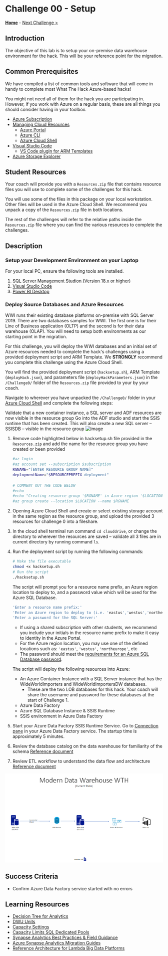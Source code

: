 # Challenge 00 - Setup

**[Home](../README.md)** - [Next Challenge >](./Challenge-01.md)

## Introduction

The objective of this lab is to setup your on-premise data warehouse environment for the hack.  This will be your reference point for the migration.

## Common Prerequisites

We have compiled a list of common tools and software that will come in handy to complete most What The Hack Azure-based hacks!

You might not need all of them for the hack you are participating in. However, if you work with Azure on a regular basis, these are all things you should consider having in your toolbox.

- [Azure Subscription](../../000-HowToHack/WTH-Common-Prerequisites.md#azure-subscription)
- [Managing Cloud Resources](../../000-HowToHack/WTH-Common-Prerequisites.md#managing-cloud-resources)
  - [Azure Portal](../../000-HowToHack/WTH-Common-Prerequisites.md#azure-portal)
  - [Azure CLI](../../000-HowToHack/WTH-Common-Prerequisites.md#azure-cli)
  - [Azure Cloud Shell](../../000-HowToHack/WTH-Common-Prerequisites.md#azure-cloud-shell)
- [Visual Studio Code](../../000-HowToHack/WTH-Common-Prerequisites.md#visual-studio-code)
  - [VS Code plugin for ARM Templates](../../000-HowToHack/WTH-Common-Prerequisites.md#visual-studio-code-plugins-for-arm-templates)
- [Azure Storage Explorer](../../000-HowToHack/WTH-Common-Prerequisites.md#azure-storage-explorer)

## Student Resources
Your coach will provide you with a `Resources.zip` file that contains resource files you will use to complete some of the challenges for this hack.

You will use some of the files in this package on your local workstation. Other files will be used in the Azure Cloud Shell. We recommend you unpack a copy of the `Resources.zip` file in both locations.

The rest of the challenges will refer to the relative paths inside the `Resources.zip` file where you can find the various resources to complete the challenges.

## Description

### Setup your Development Environment on your Laptop

For your local PC, ensure the following tools are installed.
1. [SQL Server Management Studion (Version 18.x or higher)](https://docs.microsoft.com/en-us/sql/ssms/download-sql-server-management-studio-ssms?view=sql-server-ver15)
2. [Visual Studio Code](https://code.visualstudio.com/Download) 
3. [Power BI Desktop](https://www.microsoft.com/en-us/download/details.aspx?id=58494)

### Deploy Source Databases and Azure Resources

WWI runs their existing database platforms on-premise with SQL Server 2019.  There are two databases samples for WWI.  The first one is for their Line of Business application (OLTP) and the second is for their data warehouse (OLAP).  You will need to setup both environments as our starting point in the migration.

For this challenge, you will deploy the WWI databases and an initial set of Azure resources needed to complete the hack's challenges using a provided deployment script and ARM Template.  We **STRONGLY** recommend you complete this challenge using the Azure Cloud Shell.

You will find the provided deployment script (`hacksetup.sh`), ARM Template (`deployHack.json`), and parameters file (`deployHackParameters.json`) in the `/Challenge0/` folder of the `Resources.zip` file provided to your by your coach.

Navigate to wherever you have unpacked the `/Challenge0/` folder in your [Azure Cloud Shell](https://shell.azure.com) and complete the following steps:


Validate that a new container instance, a SQL server and ADF resources are now visible in the resource group
Go into the ADF studio and start the SSIS runtime that has been created. This will also create a new SQL server – SSISDB – visible in the resource group
![image](https://user-images.githubusercontent.com/61484072/230082565-6ac7518a-4ad9-4b25-b3f7-11d81dd17140.png)

1. Remove code highlighted below in hacksetup.sh file provided in the `Resources.zip` and add the name for the resource group you have created or been provided
    ```bash
    #az login
    #az account set --subscription $subscription
    RGNAME="[ENTER RESOURCE GROUP NAME]"
    deploymentName="$RESOURCEPREFIX-deployment"

    # COMMENT OUT THE CODE BELOW  
    #echo
    #echo "Creating resource group '$RGNAME' in Azure region '$LOCATION'..."
    #az group create --location $LOCATION --name $RGNAME
    ```
2. Opening Azure Cloud Shell and create or select existing storage account in the same region as the resource group, and upload the provided 3 resources for challenge 0 into a fileshare.
3. In the cloud shell terminal run command `cd clouddrive`, or change the directory to wherever the resources are saved – validate all 3 files are in current directory by running command `ls`.
4. Run the deployment script by running the following commands:
    ```bash
    # Make the file executable
    chmod +x hacksetup.sh
    # Run the script
    ./hacksetup.sh
    ```
    The script will prompt you for a resource name prefix, an Azure region location to deploy to, and a password value which will be used for the Azure SQL Database.  
    ```bash
    'Enter a resource name prefix:'
    'Enter an Azure region to deploy to (i.e. 'eastus','westus','northeurope'):'
    'Enter a password for the SQL Server:'
    ```
 
    - If using a shared subscription with other students, we recommend you include your initials in the resource name prefix to make it easy to identity in the Azure Portal.
    - For the Azure region location, you may use one of the defined locations such as: `'eastus'`, `'westus'`, `'northeurope'`, etc
    - The password should meet the [requirements for an Azure SQL Database password](https://learn.microsoft.com/en-us/sql/relational-databases/security/password-policy?view=azuresqldb-current).

    The script will deploy the following resources into Azure:
    - An Azure Container Instance with a SQL Server instance that has the WideWorldImporters and WideWorldImportersDW databases. 
      - These are the two LOB databases for this hack. Your coach will share the username and password for these databases at the start of Challenge 1.
    - Azure Data Factory
    - Azure SQL Database Instance & SSIS Runtime
    - SSIS environment in Azure Data Factory

3. Start your Azure Data Factory SSIS Runtime Service.  Go to [Connection pane](https://docs.microsoft.com/en-us/azure/data-factory/tutorial-deploy-ssis-packages-azure#connections-pane) in your Azure Data Factory service.  The startup time is approximately 5 minutes.

4. Review the database catalog on the data warehouse for familiarity of the schema [Reference document](https://docs.microsoft.com/en-us/sql/samples/wide-world-importers-dw-database-catalog?view=sql-server-ver15)

5. Review ETL workflow to understand the data flow and architecture [Reference document](https://docs.microsoft.com/en-us/sql/samples/wide-world-importers-perform-etl?view=sql-server-ver15)

![The Solution diagram is described in the text following this diagram.](../images/current.png)

## Success Criteria

- Confirm Azure Data Factory service started with no errors

## Learning Resources

- [Decision Tree for Analytics](../Coach/images/decisiontree.png)
- [DWU Units](https://docs.microsoft.com/en-us/azure/synapse-analytics/sql/resource-consumption-models)
- [Capacity Settings](https://docs.microsoft.com/en-us/azure/synapse-analytics/sql-data-warehouse/memory-concurrency-limits?context=%2Fazure%2Fsynapse-analytics%2Fcontext%2Fcontext#data-warehouse-capacity-settings)
- [Capacity Limits SQL Dedicated Pools](https://docs.microsoft.com/en-us/azure/synapse-analytics/sql-data-warehouse/sql-data-warehouse-service-capacity-limits?context=%2Fazure%2Fsynapse-analytics%2Fcontext%2Fcontext)
- [Synapse Analytics Best Practices & Field Guidance](https://github.com/microsoft/DataMigrationTeam/blob/master/Whitepapers/Azure%20Synapse%20DW%20%20Pool%20Best%20Practices%20%26%20Field%20Guidance.pdf)
- [Azure Synapse Analytics Migration Guides](https://docs.microsoft.com/en-us/azure/synapse-analytics/migration-guides/)
- [Reference Architecture for Lambda Big Data Platforms](https://github.com/microsoft/DataMigrationTeam/blob/master/Whitepapers/Reference%20Lambda%20Architecture%20for%20Big%20Data%20Platform%20in%20Azure.pdf)
